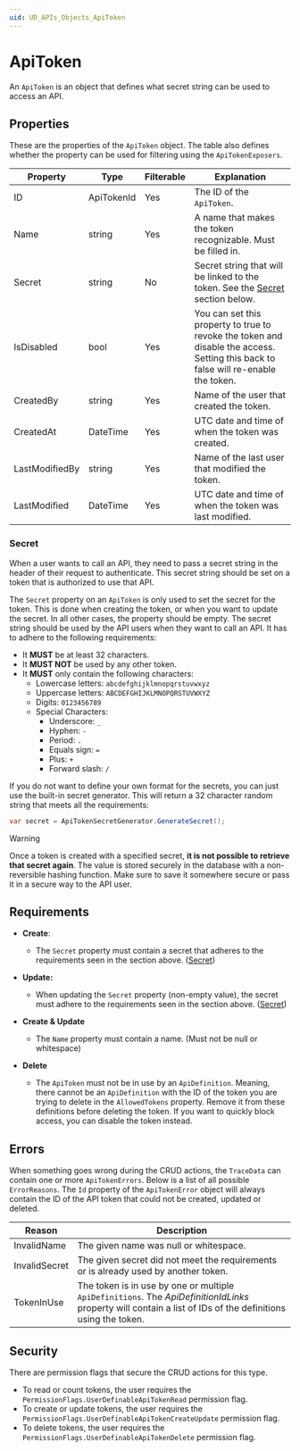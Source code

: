```yaml
---
uid: UD_APIs_Objects_ApiToken
---
```

# ApiToken

An `ApiToken` is an object that defines what secret string can be used to access an API.

## Properties

These are the properties of the `ApiToken` object. The table also defines whether the property can be used for filtering using the `ApiTokenExposers`.

|Property       |Type       |Filterable |Explanation|
|---------------|-----------|-----------|-----------|
|ID             |ApiTokenId |Yes        |The ID of the `ApiToken`.|
|Name           |string     |Yes        |A name that makes the token recognizable. Must be filled in.|
|Secret         |string     |No         |Secret string that will be linked to the token. See the [Secret](#secret) section below.|
|IsDisabled     |bool       |Yes        |You can set this property to true to revoke the token and disable the access. Setting this back to false will re-enable the token.|
|CreatedBy      |string     |Yes        |Name of the user that created the token.|
|CreatedAt      |DateTime   |Yes        |UTC date and time of when the token was created.|
|LastModifiedBy |string     |Yes        |Name of the last user that modified the token.|
|LastModified   |DateTime   |Yes        |UTC date and time of when the token was last modified.|

### Secret

When a user wants to call an API, they need to pass a secret string in the header of their request to authenticate. This secret string should be set on a token that is authorized to use that API.

The `Secret` property on an `ApiToken` is only used to set the secret for the token. This is done when creating the token, or when you want to update the secret. In all other cases, the property should be empty. The secret string should be used by the API users when they want to call an API. It has to adhere to the following requirements:

- It **MUST** be at least 32 characters.
- It **MUST NOT** be used by any other token.
- It **MUST** only contain the following characters:
  - Lowercase letters: `abcdefghijklmnopqrstuvwxyz`
  - Uppercase letters: `ABCDEFGHIJKLMNOPQRSTUVWXYZ`
  - Digits: `0123456789`
  - Special Characters:
    - Underscore: `_`
    - Hyphen: `-`
    - Period: `.`
    - Equals sign: `=`
    - Plus: `+`
    - Forward slash: `/`

If you do not want to define your own format for the secrets, you can just use the built-in secret generator. This will return a 32 character random string that meets all the requirements:

```csharp
var secret = ApiTokenSecretGenerator.GenerateSecret(); 
```

> [!WARNING]
> Once a token is created with a specified secret, **it is not possible to retrieve that secret again**. The value is stored securely in the database with a non-reversible hashing function. Make sure to save it somewhere secure or pass it in a secure way to the API user.

## Requirements

- **Create**:
  - The `Secret` property must contain a secret that adheres to the requirements seen in the section above. ([Secret](#secret))

- **Update:**
  - When updating the `Secret` property (non-empty value), the secret must adhere to the requirements seen in the section above. ([Secret](#secret))

- **Create & Update**
  - The `Name` property must contain a name. (Must not be null or whitespace)

- **Delete**
  - The `ApiToken` must not be in use by an `ApiDefinition`. Meaning, there cannot be an `ApiDefinition` with the ID of the token you are trying to delete in the `AllowedTokens` property. Remove it from these definitions before deleting the token. If you want to quickly block access, you can disable the token instead.

## Errors

When something goes wrong during the CRUD actions, the `TraceData` can contain one or more `ApiTokenErrors`. Below is a list of all possible `ErrorReasons`. The `Id` property of the `ApiTokenError` object will always contain the ID of the API token that could not be created, updated or deleted.

|Reason        |Description|
|--------------|-----------|
|InvalidName   |The given name was null or whitespace.|
|InvalidSecret |The given secret did not meet the requirements or is already used by another token.|
|TokenInUse    |The token is in use by one or multiple `ApiDefinitions`. The *ApiDefinitionIdLinks* property will contain a list of IDs of the definitions using the token.|

## Security

There are permission flags that secure the CRUD actions for this type.

- To read or count tokens, the user requires the `PermissionFlags.UserDefinableApiTokenRead` permission flag.
- To create or update tokens, the user requires the `PermissionFlags.UserDefinableApiTokenCreateUpdate` permission flag.
- To delete tokens, the user requires the `PermissionFlags.UserDefinableApiTokenDelete` permission flag.
